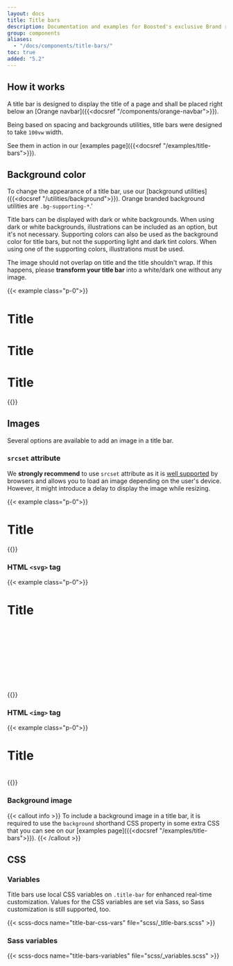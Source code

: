 ```yaml
---
layout: docs
title: Title bars
description: Documentation and examples for Boosted's exclusive Brand responsive title bars.
group: components
aliases:
  - "/docs/components/title-bars/"
toc: true
added: "5.2"
---
```


## How it works

A title bar is designed to display the title of a page and shall be placed right below an [Orange navbar]({{<docsref "/components/orange-navbar">}}).

Being based on spacing and backgrounds utilities, title bars were designed to take `100vw` width.

See them in action in our [examples page]({{<docsref "/examples/title-bars">}}).

## Background color

To change the appearance of a title bar, use our [background utilities]({{<docsref "/utilities/background">}}). Orange branded background utilities are `.bg-supporting-*`.'

Title bars can be displayed with dark or white backgrounds. When using dark or white backgrounds, illustrations can be included as an option, but it's not necessary.
Supporting colors can also be used as the background color for title bars, but not the supporting light and dark tint colors. When using one of the supporting colors, illustrations must be used.

The image should not overlap on title and the title shouldn't wrap. If this happens, please **transform your title bar** into a white/dark one without any image.

{{< example class="p-0">}}
<div class="title-bar">
  <div class="container-xxl">
    <h1 class="display-1">Title</h1>
  </div>
</div>

<div class="mt-3"></div>

<div class="bg-dark title-bar" data-bs-theme="dark">
  <div class="container-xxl">
    <h1 class="display-1">Title</h1>
  </div>
</div>

<div class="mt-3"></div>

<div class="bg-supporting-green title-bar" data-bs-theme="light">
  <div class="container-xxl">
    <h1 class="display-1">Title</h1>
    <picture>
      <source media="(min-width:1440px)" srcset="/docs/{{< param docs_version >}}/assets/img/title-bars-illustrations/illustration-1440.png">
      <source media="(min-width:1280px)" srcset="/docs/{{< param docs_version >}}/assets/img/title-bars-illustrations/illustration-1280.png">
      <source media="(min-width:1024px)" srcset="/docs/{{< param docs_version >}}/assets/img/title-bars-illustrations/illustration-1024.png">
      <source media="(min-width:768px)" srcset="/docs/{{< param docs_version >}}/assets/img/title-bars-illustrations/illustration-768.png">
      <source media="(min-width:480px)" srcset="/docs/{{< param docs_version >}}/assets/img/title-bars-illustrations/illustration-480.png">
      <source media="(min-width:320px)" srcset="/docs/{{< param docs_version >}}/assets/img/title-bars-illustrations/illustration-320.png">
      <img src="/docs/{{< param docs_version >}}/assets/img/title-bars-illustrations/illustration-320.png" alt="">
    </picture>
  </div>
</div>
{{</ example >}}

## Images

Several options are available to add an image in a title bar.

### `srcset` attribute

We **strongly recommend** to use `srcset` attribute as it is [well supported](https://caniuse.com/srcset) by browsers and allows you to load an image depending on the user's device. However, it might introduce a delay to display the image while resizing.

{{< example class="p-0">}}
<div class="bg-supporting-pink title-bar" data-bs-theme="light">
  <div class="container-xxl">
    <h1 class="display-1">Title</h1>
    <picture>
      <source media="(min-width:1440px)" srcset="/docs/{{< param docs_version >}}/assets/img/title-bars-illustrations/illustration-1440.png">
      <source media="(min-width:1280px)" srcset="/docs/{{< param docs_version >}}/assets/img/title-bars-illustrations/illustration-1280.png">
      <source media="(min-width:1024px)" srcset="/docs/{{< param docs_version >}}/assets/img/title-bars-illustrations/illustration-1024.png">
      <source media="(min-width:768px)" srcset="/docs/{{< param docs_version >}}/assets/img/title-bars-illustrations/illustration-768.png">
      <source media="(min-width:480px)" srcset="/docs/{{< param docs_version >}}/assets/img/title-bars-illustrations/illustration-480.png">
      <source media="(min-width:320px)" srcset="/docs/{{< param docs_version >}}/assets/img/title-bars-illustrations/illustration-320.png">
      <img src="/docs/{{< param docs_version >}}/assets/img/title-bars-illustrations/illustration-320.png" alt="">
    </picture>
  </div>
</div>
{{</ example >}}

### HTML `<svg>` tag

{{< example class="p-0">}}
<div class="bg-supporting-purple title-bar" data-bs-theme="light">
  <div class="container-xxl">
    <h1 class="display-1">Title</h1>
    <svg aria-hidden="true" focusable="false" width="1.8em"><use xlink:href="/docs/{{< param docs_version >}}/assets/img/boosted-sprite.svg#document"/></svg>
  </div>
</div>
{{</ example >}}

### HTML `<img>` tag

{{< example class="p-0">}}
<div class="bg-supporting-green title-bar" data-bs-theme="light">
  <div class="container-xxl">
    <h1 class="display-1">Title</h1>
    <img src="/docs/{{< param docs_version >}}/assets/img/title-bars-illustrations/illustration-320.png" alt="" class="d-sm-none">
    <img src="/docs/{{< param docs_version >}}/assets/img/title-bars-illustrations/illustration-480.png" alt="" class="d-none d-sm-block d-md-none">
    <img src="/docs/{{< param docs_version >}}/assets/img/title-bars-illustrations/illustration-768.png" alt="" class="d-none d-md-block d-lg-none">
    <img src="/docs/{{< param docs_version >}}/assets/img/title-bars-illustrations/illustration-1024.png" alt="" class="d-none d-lg-block d-xl-none">
    <img src="/docs/{{< param docs_version >}}/assets/img/title-bars-illustrations/illustration-1280.png" alt="" class="d-none d-xl-block d-xxl-none">
    <img src="/docs/{{< param docs_version >}}/assets/img/title-bars-illustrations/illustration-1440.png" alt="" class="d-none d-xxl-block">
  </div>
</div>
{{</ example >}}

### Background image

{{< callout info >}}
To include a background image in a title bar, it is required to use the `background` shorthand CSS property in some extra CSS that you can see on our [examples page]({{<docsref "/examples/title-bars">}}).
{{< /callout >}}

## CSS

### Variables

Title bars use local CSS variables on `.title-bar` for enhanced real-time customization. Values for the CSS variables are set via Sass, so Sass customization is still supported, too.

{{< scss-docs name="title-bar-css-vars" file="scss/_title-bars.scss" >}}

### Sass variables

{{< scss-docs name="title-bars-variables" file="scss/_variables.scss" >}}
